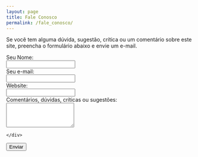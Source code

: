 ```yaml
---
layout: page
title: Fale Conosco
permalink: /fale_conosco/
---
```


Se você tem alguma dúvida, sugestão, crítica ou um comentário sobre este site, preencha o formulário abaixo e envie um e-mail. 

<form class="form-horizontal" action="http://sev.victor3d.com.br/fale_conosco/index.php" role="form" Name = "livro" Method = "POST">
  <div class="form-group">
    <label for="nome" class="col-sm-2 control-label">Seu Nome:</label>
    <div class="col-sm-4">
      <input type="text" class="form-control" NAME = "nome" required>
    </div>
  </div>
  <div class="form-group">
    <label for="email" class="col-sm-2 control-label">Seu e-mail:</label>
    <div class="col-sm-4">
      <input type="email" class="form-control" NAME = "email" required>
    </div>
  </div>
  <div class="form-group">
    <label for="site" class="col-sm-2 control-label">Website:</label>
    <div class="col-sm-4">
      <input type="url" class="form-control" NAME = "url">
    </div>
  </div>
  <div class="form-group">
    <label for="site" class="col-sm-6 control-label">Comentários, dúvidas, críticas ou sugestões: </label>
  </div>
  <div class="form-group">
    <div class="col-sm-7">
      <textarea class="form-control" rows="4" name="comment" required></textarea>
    </div>
  </div>
  <div class="form-group">
    <div class="col-sm-7">

    </div>
  </div>
  <div class="form-group">
    <div class="col-sm-offset-2 col-sm-10">
      <button type="submit" class="btn btn-default">Enviar</button>
    </div>
  </div>

</form>

